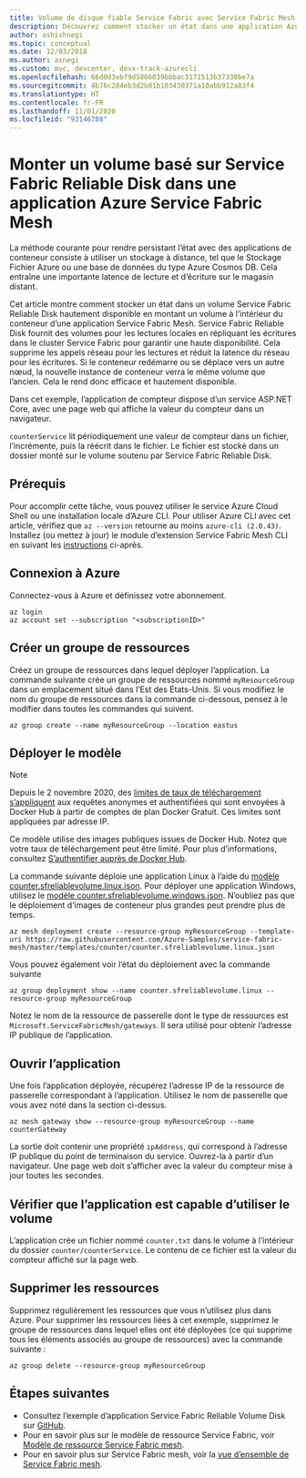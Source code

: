 ```yaml
---
title: Volume de disque fiable Service Fabric avec Service Fabric Mesh
description: Découvrez comment stocker un état dans une application Azure Service Fabric Mesh en montant un volume basé sur Service Fabric Reliable Disk dans le conteneur avec Azure CLI.
author: ashishnegi
ms.topic: conceptual
ms.date: 12/03/2018
ms.author: asnegi
ms.custom: mvc, devcenter, devx-track-azurecli
ms.openlocfilehash: 66d0d3ebf9d5866039bbbac3171513b37330be7a
ms.sourcegitcommit: 4b76c284eb3d2b81b103430371a10abb912a83f4
ms.translationtype: HT
ms.contentlocale: fr-FR
ms.lasthandoff: 11/01/2020
ms.locfileid: "93146788"
---
```

# <a name="mount-highly-available-service-fabric-reliable-disk-based-volume-in-a-service-fabric-mesh-application"></a>Monter un volume basé sur Service Fabric Reliable Disk dans une application Azure Service Fabric Mesh 
La méthode courante pour rendre persistant l’état avec des applications de conteneur consiste à utiliser un stockage à distance, tel que le Stockage Fichier Azure ou une base de données du type Azure Cosmos DB. Cela entraîne une importante latence de lecture et d’écriture sur le magasin distant.

Cet article montre comment stocker un état dans un volume Service Fabric Reliable Disk hautement disponible en montant un volume à l’intérieur du conteneur d’une application Service Fabric Mesh.
Service Fabric Reliable Disk fournit des volumes pour les lectures locales en répliquant les écritures dans le cluster Service Fabric pour garantir une haute disponibilité. Cela supprime les appels réseau pour les lectures et réduit la latence du réseau pour les écritures. Si le conteneur redémarre ou se déplace vers un autre nœud, la nouvelle instance de conteneur verra le même volume que l’ancien. Cela le rend donc efficace et hautement disponible.

Dans cet exemple, l’application de compteur dispose d’un service ASP.NET Core, avec une page web qui affiche la valeur du compteur dans un navigateur.

`counterService` lit périodiquement une valeur de compteur dans un fichier, l’incrémente, puis la réécrit dans le fichier. Le fichier est stocké dans un dossier monté sur le volume soutenu par Service Fabric Reliable Disk.

## <a name="prerequisites"></a>Prérequis

Pour accomplir cette tâche, vous pouvez utiliser le service Azure Cloud Shell ou une installation locale d’Azure CLI. Pour utiliser Azure CLI avec cet article, vérifiez que `az --version` retourne au moins `azure-cli (2.0.43)`.  Installez (ou mettez à jour) le module d’extension Service Fabric Mesh CLI en suivant les [instructions](service-fabric-mesh-howto-setup-cli.md) ci-après.

## <a name="sign-in-to-azure"></a>Connexion à Azure

Connectez-vous à Azure et définissez votre abonnement.

```azurecli-interactive
az login
az account set --subscription "<subscriptionID>"
```

## <a name="create-a-resource-group"></a>Créer un groupe de ressources

Créez un groupe de ressources dans lequel déployer l’application. La commande suivante crée un groupe de ressources nommé `myResourceGroup` dans un emplacement situé dans l’Est des États-Unis. Si vous modifiez le nom du groupe de ressources dans la commande ci-dessous, pensez à le modifier dans toutes les commandes qui suivent.

```azurecli-interactive
az group create --name myResourceGroup --location eastus
```

## <a name="deploy-the-template"></a>Déployer le modèle

>[!NOTE]
> Depuis le 2 novembre 2020, des [limites de taux de téléchargement s’appliquent](https://docs.docker.com/docker-hub/download-rate-limit/) aux requêtes anonymes et authentifiées qui sont envoyées à Docker Hub à partir de comptes de plan Docker Gratuit. Ces limites sont appliquées par adresse IP. 
> 
> Ce modèle utilise des images publiques issues de Docker Hub. Notez que votre taux de téléchargement peut être limité. Pour plus d’informations, consultez [S’authentifier auprès de Docker Hub](https://docs.microsoft.com/azure/container-registry/buffer-gate-public-content#authenticate-with-docker-hub).

La commande suivante déploie une application Linux à l’aide du [modèle counter.sfreliablevolume.linux.json](https://github.com/Azure-Samples/service-fabric-mesh/blob/master/templates/counter/counter.sfreliablevolume.linux.json). Pour déployer une application Windows, utilisez le [modèle counter.sfreliablevolume.windows.json](https://github.com/Azure-Samples/service-fabric-mesh/blob/master/templates/counter/counter.sfreliablevolume.windows.json). N’oubliez pas que le déploiement d’images de conteneur plus grandes peut prendre plus de temps.

```azurecli-interactive
az mesh deployment create --resource-group myResourceGroup --template-uri https://raw.githubusercontent.com/Azure-Samples/service-fabric-mesh/master/templates/counter/counter.sfreliablevolume.linux.json
```

Vous pouvez également voir l’état du déploiement avec la commande suivante

```azurecli-interactive
az group deployment show --name counter.sfreliablevolume.linux --resource-group myResourceGroup
```

Notez le nom de la ressource de passerelle dont le type de ressources est `Microsoft.ServiceFabricMesh/gateways`. Il sera utilisé pour obtenir l’adresse IP publique de l’application.

## <a name="open-the-application"></a>Ouvrir l’application

Une fois l’application déployée, récupérez l’adresse IP de la ressource de passerelle correspondant à l’application. Utilisez le nom de passerelle que vous avez noté dans la section ci-dessus.
```azurecli-interactive
az mesh gateway show --resource-group myResourceGroup --name counterGateway
```

La sortie doit contenir une propriété `ipAddress`, qui correspond à l’adresse IP publique du point de terminaison du service. Ouvrez-la à partir d’un navigateur. Une page web doit s’afficher avec la valeur du compteur mise à jour toutes les secondes.

## <a name="verify-that-the-application-is-able-to-use-the-volume"></a>Vérifier que l’application est capable d’utiliser le volume

L’application crée un fichier nommé `counter.txt` dans le volume à l’intérieur du dossier `counter/counterService`. Le contenu de ce fichier est la valeur du compteur affiché sur la page web.

## <a name="delete-the-resources"></a>Supprimer les ressources

Supprimez régulièrement les ressources que vous n’utilisez plus dans Azure. Pour supprimer les ressources liées à cet exemple, supprimez le groupe de ressources dans lequel elles ont été déployées (ce qui supprime tous les éléments associés au groupe de ressources) avec la commande suivante :

```azurecli-interactive
az group delete --resource-group myResourceGroup
```

## <a name="next-steps"></a>Étapes suivantes

- Consultez l’exemple d’application Service Fabric Reliable Volume Disk sur [GitHub](https://github.com/Azure-Samples/service-fabric-mesh/tree/master/src/counter).
- Pour en savoir plus sur le modèle de ressource Service Fabric, voir [Modèle de ressource Service Fabric mesh](service-fabric-mesh-service-fabric-resources.md).
- Pour en savoir plus sur Service Fabric mesh, voir la [vue d’ensemble de Service Fabric mesh](service-fabric-mesh-overview.md).
